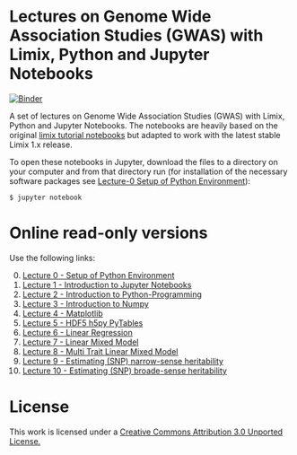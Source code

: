 Lectures on Genome Wide Association Studies (GWAS) with Limix, Python and Jupyter Notebooks
============================================

[![Binder](https://mybinder.org/badge_logo.svg)](https://mybinder.org/v2/gh/timeu/gwas-lecture/master)

A set of lectures on Genome Wide Association Studies (GWAS) with Limix, Python and Jupyter Notebooks. The notebooks are heavily based on the original [limix tutorial notebooks](http://nbviewer.ipython.org/github/limix/limix-tutorials/blob/master/index.ipynb) but adapted to work with the latest stable Limix 1.x release.

To open these notebooks in Jupyter, download the files to a directory on your computer and from that directory run (for installation of the necessary software packages see [Lecture-0 Setup of Python Environment](http://nbviewer.ipython.org/urls/raw.github.com/timeu/gwas-lecture/master/Lecture-0-Setup-of-Python-Environment.ipynb)):

    $ jupyter notebook


Online read-only versions
=========================


Use the following links:

0. [Lecture 0 - Setup of Python Environment](http://nbviewer.ipython.org/urls/raw.github.com/timeu/gwas-lecture/master/Lecture-0-Setup-of-Python-Environment.ipynb)
1. [Lecture 1 - Introduction to Jupyter Notebooks](http://nbviewer.ipython.org/urls/raw.github.com/timeu/gwas-lecture/master/Lecture-1-Introduction-to-Jupyter-Notebooks.ipynb)
2. [Lecture 2 - Introduction to Python-Programming](http://nbviewer.ipython.org/urls/raw.github.com/timeu/gwas-lecture/master/Lecture-2-Introduction-to-Python-Programming.ipynb)
3. [Lecture 3 - Introduction to Numpy](http://nbviewer.ipython.org/urls/raw.github.com/timeu/gwas-lecture/master/Lecture-3-Introduction-to-Numpy.ipynb)
4. [Lecture 4 - Matplotlib](http://nbviewer.ipython.org/urls/raw.github.com/timeu/gwas-lecture/master/Lecture-4-Matplotlib.ipynb)
5. [Lecture 5 - HDF5 h5py PyTables](http://nbviewer.ipython.org/urls/raw.github.com/timeu/gwas-lecture/master/Lecture-5-HDF5-h5py-PyTables.ipynb)
6. [Lecture 6 - Linear Regression ](http://nbviewer.ipython.org/urls/raw.github.com/timeu/gwas-lecture/master/Lecture-6-Linear-Regression.ipynb)
7. [Lecture 7 - Linear Mixed Model](http://nbviewer.ipython.org/urls/raw.github.com/timeu/gwas-lecture/master/Lecture-7-Linear-Mixed-Model.ipynb)
8. [Lecture 8 - Multi Trait Linear Mixed Model](http://nbviewer.ipython.org/urls/raw.github.com/timeu/gwas-lecture/master/Lecture-8-Multi-Trait-Linear-Mixed-Model.ipynb)
9. [Lecture 9 - Estimating (SNP) narrow-sense heritability](http://nbviewer.ipython.org/urls/raw.github.com/timeu/gwas-lecture/master/Lecture-9-SNPHeritability.ipynb)
10. [Lecture 10 - Estimating (SNP) broade-sense heritability](http://nbviewer.ipython.org/urls/raw.github.com/timeu/gwas-lecture/master/Lecture-10-BroadSenseHeritability.ipynb)


License
=======

This work is licensed under a [Creative Commons Attribution 3.0 Unported License.](http://creativecommons.org/licenses/by/3.0/)
